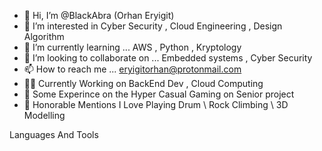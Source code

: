 - 👋 Hi, I’m @BlackAbra (Orhan Eryigit)
- 👀 I’m interested in  Cyber Security ,  Cloud Engineering  , Design Algorithm
- 🌱 I’m currently learning ...  AWS , Python , Kryptology
- 💞️ I’m looking to collaborate on ... Embedded systems , Cyber Security 
- 📫 How to reach me ... eryigitorhan@protonmail.com
- 🧑‍💻 Currently Working on BackEnd Dev , Cloud Computing
- 👾 Some Experince on the Hyper Casual Gaming on Senior project 
- 🌵  Honorable Mentions I Love Playing Drum \  Rock Climbing \ 3D Modelling 


Languages And Tools 




<!---
BlackAbra/BlackAbra is a ✨ special ✨ repository because its `README.md` (this file) appears on your GitHub profile.
You can click the Preview link to take a look at your changes.
--->
